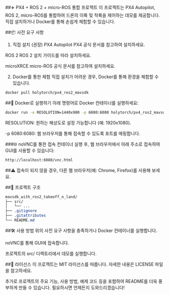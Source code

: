 ##✈️ PX4 + ROS 2 + micro-ROS 통합 프로젝트
이 프로젝트는 PX4 Autopilot, ROS 2, micro-ROS를 통합하여 드론의 이륙 및 착륙을 제어하는 데모를 제공합니다. 직접 설치하거나 Docker를 통해 손쉽게 체험할 수 있습니다.

##📦 사전 요구 사항
1. 직접 설치 (권장)
PX4 Autopilot
PX4 공식 문서를 참고하여 설치하세요.

ROS 2
ROS 2 설치 가이드를 따라 설치하세요.

microXRCE
micro-ROS 공식 문서를 참고하여 설치하세요.

2. Docker를 통한 체험
직접 설치가 어려운 경우, Docker를 통해 환경을 체험할 수 있습니다.

```bash
docker pull holytorch/px4_ros2_mavsdk
```
##🚀 Docker로 실행하기
아래 명령어로 Docker 컨테이너를 실행하세요:

```bash
docker run -e RESOLUTION=1440x900 -p 6080:6080 holytorch/px4_ros2_mavsdk
```
RESOLUTION: 원하는 해상도로 설정 가능합니다 (예: 1920x1080).

-p 6080:6080: 웹 브라우저를 통해 접속할 수 있도록 포트를 매핑합니다.

###🌐 noVNC를 통한 접속
컨테이너 실행 후, 웹 브라우저에서 아래 주소로 접속하여 GUI를 사용할 수 있습니다:

```bash
http://localhost:6080/vnc.html
```

##⚠️ 접속이 되지 않을 경우, 다른 웹 브라우저(예: Chrome, Firefox)를 사용해 보세요.

##📁 프로젝트 구조
```css
mavsdk_with_ros2_takeoff_n_land/
├── src/
│   └── ...
├── .gitignore
├── .gitattributes
└── README.md
```
##🛠️ 사용 방법
위의 사전 요구 사항을 충족하거나 Docker 컨테이너를 실행합니다.

noVNC를 통해 GUI에 접속합니다.

프로젝트의 src/ 디렉토리에서 데모를 실행합니다.

##📄 라이선스
이 프로젝트는 MIT 라이선스를 따릅니다. 자세한 내용은 LICENSE 파일을 참고하세요.

추가로 프로젝트의 주요 기능, 사용 방법, 예제 코드 등을 포함하여 README를 더욱 풍부하게 만들 수 있습니다. 필요하시면 언제든지 도와드리겠습니다!
